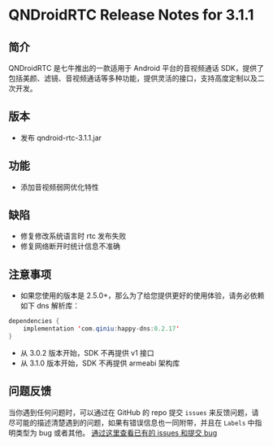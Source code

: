 # QNDroidRTC Release Notes for 3.1.1

## 简介

QNDroidRTC 是七牛推出的一款适用于 Android 平台的音视频通话 SDK，提供了包括美颜、滤镜、音视频通话等多种功能，提供灵活的接口，支持高度定制以及二次开发。

## 版本

- 发布 qndroid-rtc-3.1.1.jar

## 功能

- 添加音视频弱网优化特性

## 缺陷

- 修复修改系统语言时 rtc 发布失败
- 修复网络断开时统计信息不准确

## 注意事项
- 如果您使用的版本是 2.5.0+，那么为了给您提供更好的使用体验，请务必依赖如下 dns 解析库：

```java
dependencies {
    implementation 'com.qiniu:happy-dns:0.2.17'
}
```
- 从 3.0.2 版本开始，SDK 不再提供 v1 接口
- 从 3.1.0 版本开始，SDK 不再提供 armeabi 架构库

## 问题反馈

当你遇到任何问题时，可以通过在 GitHub 的 repo 提交 `issues` 来反馈问题，请尽可能的描述清楚遇到的问题，如果有错误信息也一同附带，并且在 ```Labels``` 中指明类型为 bug 或者其他。 [通过这里查看已有的 issues 和提交 bug](https://github.com/pili-engineering/QNRTC-Android/issues)
